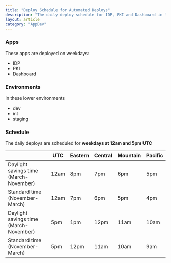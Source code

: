 ```yaml
---
title: "Deploy Schedule for Automated Deploys"
description: "The daily deploy schedule for IDP, PKI and Dashboard in lower environments"
layout: article
category: "AppDev"
---
```


### Apps

These apps are deployed on weekdays:

- IDP
- PKI
- Dashboard

### Environments

In these lower environments

- dev
- int
- staging

### Schedule

The daily deploys are scheduled for **weekdays at 12am and 5pm UTC**

|  | UTC | Eastern | Central | Mountain | Pacific |
|--| --- | --- | --- | --- | --- |
| Daylight savings time<br />(March-November) | 12am | 8pm | 7pm | 6pm | 5pm |
| Standard time<br />(November-March)         | 12am | 7pm | 6pm | 5pm | 4pm |
| Daylight savings time<br />(March-November) | 5pm | 1pm | 12pm | 11am | 10am |
| Standard time<br />(November-March)         | 5pm | 12pm | 11am | 10am | 9am |